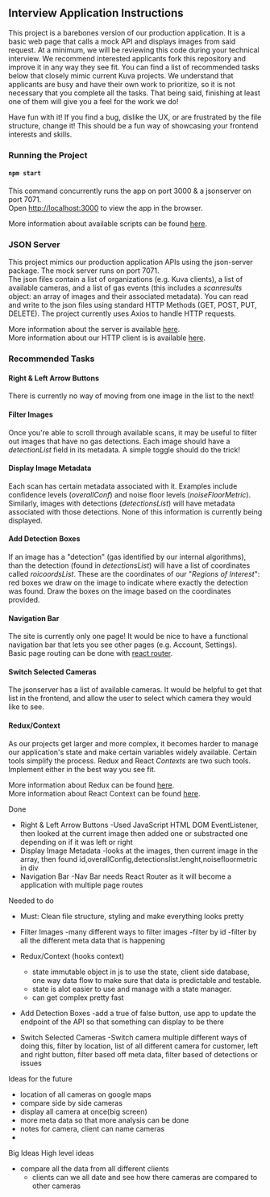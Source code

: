 ## Interview Application Instructions

This project is a barebones version of our production application. It is a basic web page that calls a mock API and displays images from said request. At a minimum, we will be reviewing this code during your technical interview. We recommend interested applicants fork this repository and improve it in any way they see fit. You can find a list of recommended tasks below that closely mimic current Kuva projects. We understand that applicants are busy and have their own work to prioritize, so it is not necessary that you complete all the tasks. That being said, finishing at least one of them will give you a feel for the work we do! 

Have fun with it! If you find a bug, dislike the UX, or are frustrated by the file structure, change it! This should be a fun way of showcasing your frontend interests and skills. 

### Running the Project 

#### `npm start`

This command concurrently runs the app on port 3000 & a jsonserver on port 7071.\
Open [http://localhost:3000](http://localhost:3000) to view the app in the browser.

More information about available scripts can be found [here](https://facebook.github.io/create-react-app/docs/getting-started). 

### JSON Server 

This project mimics our production application APIs using the json-server package. The mock server runs on port 7071.\
The json files contain a list of organizations (e.g. Kuva clients), a list of available cameras, and a list of gas events (this includes a *scanresults* object: an array of images and their associated metadata). You can read and write to the json files using standard HTTP Methods (GET, POST, PUT, DELETE). The project currently uses Axios to handle HTTP requests. 

More information about the server is available [here](https://www.npmjs.com/package/json-server).\
More information about our HTTP client is is available [here](https://www.npmjs.com/package/axiosr).

### Recommended Tasks

#### Right & Left Arrow Buttons 

There is currently no way of moving from one image in the list to the next! 

#### Filter Images  

Once you're able to scroll through available scans, it may be useful to filter out images that have no gas detections. Each image should have a *detectionList* field in its metadata. A simple toggle should do the trick!  

#### Display Image Metadata

Each scan has certain metadata associated with it. Examples include confidence levels (*overallConf*) and noise floor levels (*noiseFloorMetric*). Similarly, images with detections (*detectionsList*) will have metadata associated with those detections. None of this information is currently being displayed. 
 

#### Add Detection Boxes

If an image has a "detection" (gas identified by our internal algorithms), than the detection (found in *detectionsList*) will have a list of coordinates called *roicoordsList*. These are the coordinates of our "*Regions of Interest*": red boxes we draw on the image to indicate where exactly the detection was found. Draw the boxes on the image based on the coordinates provided. 

#### Navigation Bar  

The site is currently only one page! It would be nice to have a functional navigation bar that lets you see other pages (e.g. Account, Settings).\
Basic page routing can be done with [react router](https://reactrouter.com/web/guides/quick-start). 

#### Switch Selected Cameras

The jsonserver has a list of available cameras. It would be helpful to get that list in the frontend, and allow the user to select which camera they would like to see. 

#### Redux/Context  

As our projects get larger and more complex, it becomes harder to manage our application's state and make certain variables widely available. Certain tools simplify the process. Redux and React *Contexts* are two such tools. Implement either in the best way you see fit. 

More information about Redux can be found [here](https://redux.js.org/introduction/getting-started).\
More information about React Context can be found [here](https://reactjs.org/docs/context.html).


Done
- Right & Left Arrow Buttons
    -Used JavaScript HTML DOM EventListener, then looked at the current image then added one or substracted one depending on if it was left or right
- Display Image Metadata
    -looks at the images, then current image in the array, then found id,overallConfig,detectionslist.lenght,noisefloormetric in div
- Navigation Bar
    -Nav Bar needs React Router as it will become a application with multiple page routes

Needed to do
- Must: Clean file structure, styling and make everything looks pretty
- Filter Images
    -many different ways to filter images
        -filter by id
        -filter by all the different meta data that is happening  
- Redux/Context (hooks context)
    - state immutable object in js to use the state, client side database, one way data flow to make sure that data is predictable and testable. 
    - state is alot easier to use and manage with a state manager. 
    - can get complex pretty fast

- Add Detection Boxes
    -add a true of false button, use app to update the endpoint of the API so that something can display to be there
- Switch Selected Cameras 
    -Switch camera multiple different ways of doing this,
    filter by location, list of all different camera for customer, left and right button, filter based off meta data, filter based of detections or issues 

Ideas for the future 
- location of all cameras on google maps
- compare side by side cameras 
- display all camera at once(big screen)
- more meta data so that more analysis can be done 
- notes for camera, client can name cameras
- 

Big Ideas High level ideas
- compare all the data from all different clients
    - clients can we all date and see how there cameras are compared to other cameras
